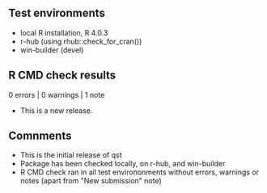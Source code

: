 ## Test environments

* local R installation, R 4.0.3
* r-hub (using rhub::check_for_cran())
* win-builder (devel)


## R CMD check results

0 errors | 0 warnings | 1 note

* This is a new release.


## Comnments

* This is the initial release of qst
* Package has been checked locally, on r-hub, and win-builder
* R CMD check ran in all test environonments without errors,
  warnings or notes (apart from "New submission" note)

